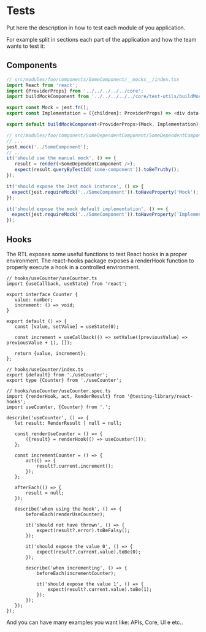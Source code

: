 # Tests

Put here the description in how to test each module of you application.

For example split in sections each part of the application and how the team wants to test it:

## Components

```typescript jsx
// src/modules/foo/components/SomeComponent/__mocks__/index.tsx
import React from 'react';
import {ProviderProps} from '../../../../../core';
import buildMockComponent from '../../../../../core/test-utils/buildMockComponent';

export const Mock = jest.fn();
export const Implementation = ({children}: ProviderProps) => <div data-testid="some-component">{children}</div>;

export default buildMockComponent<ProviderProps>(Mock, Implementation);

// src/modules/foo/component/SomeDependentComponent/SomeDependentComponent.spec.tsx
// ...
jest.mock('../SomeComponent');
// ...
it('should use the manual mock', () => {
   result = render(<SomeDependentComponent />);
   expect(result.queryByTestId('some-component')).toBeTruthy();
});

it('should expose the Jest mock instance', () => {
  expect(jest.requireMock('../SomeComponent')).toHaveProperty('Mock');
});

it('should expose the mock default implementation', () => {
  expect(jest.requireMock('../SomeComponent')).toHaveProperty('Implementation');
});
```

## Hooks
The RTL exposes some useful functions to test React hooks in a proper environment. The react-hooks package exposes a renderHook function to properly execute a hook in a controlled environment.
 ```tsx
 // hooks/useCounter/useCounter.ts
import {useCallback, useState} from 'react';

export interface Counter {
    value: number;
    increment: () => void;
}

export default () => {
    const [value, setValue] = useState(0);

    const increment = useCallback(() => setValue((previousValue) => previousValue + 1), []);

    return {value, increment};
};

// hooks/useCounter/index.ts
export {default} from './useCounter';
export type {Counter} from './useCounter';

// hooks/useCounter/useCounter.spec.ts
import {renderHook, act, RenderResult} from '@testing-library/react-hooks';
import useCounter, {Counter} from '.';

describe('useCounter', () => {
    let result: RenderResult | null = null;

    const renderUseCounter = () => {
        ({result} = renderHook(() => useCounter()));
    };

    const incrementCounter = () => {
        act(() => {
            result?.current.increment();
        });
    };

    afterEach(() => {
        result = null;
    });

    describe('when using the hook', () => {
        beforeEach(renderUseCounter);

        it('should not have thrown', () => {
            expect(result?.error).toBeFalsy();
        });

        it('should expose the value 0', () => {
            expect(result?.current.value).toBe(0);
        });

        describe('when incrementing', () => {
            beforeEach(incrementCounter);

            it('should expose the value 1', () => {
                expect(result?.current.value).toBe(1);
            });
        });
    });
});
```

And you can have many examples you want like: APIs, Core, UI e etc..
